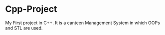 # Cpp-Project
My First project in C++. It is a canteen Management System in which OOPs and STL are used.
